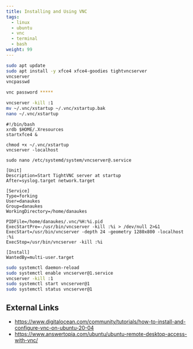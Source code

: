```yaml
---
title: Installing and Using VNC
tags:
  - linux
  - ubuntu
  - vnc
  - terminal
  - bash
weight: 99
---
```


```bash
sudo apt update
sudo apt install -y xfce4 xfce4-goodies tightvncserver
vncserver
vncpasswd

vnc password *****

vncserver -kill :1
mv ~/.vnc/xstartup ~/.vnc/xstartup.bak
nano ~/.vnc/xstartup
```

```
#!/bin/bash
xrdb $HOME/.Xresources
startxfce4 &
```

```
chmod +x ~/.vnc/xstartup
vncserver -localhost
```

```
sudo nano /etc/systemd/system/vncserver@.service
```

```
[Unit]
Description=Start TightVNC server at startup
After=syslog.target network.target

[Service]
Type=forking
User=danaukes
Group=danaukes
WorkingDirectory=/home/danaukes

PIDFile=/home/danaukes/.vnc/%H:%i.pid
ExecStartPre=-/usr/bin/vncserver -kill :%i > /dev/null 2>&1
ExecStart=/usr/bin/vncserver -depth 24 -geometry 1280x800 -localhost :%i
ExecStop=/usr/bin/vncserver -kill :%i

[Install]
WantedBy=multi-user.target
```

```bash
sudo systemctl daemon-reload
sudo systemctl enable vncserver@1.service
vncserver -kill :1
sudo systemctl start vncserver@1
sudo systemctl status vncserver@1
```

## External Links

* <https://www.digitalocean.com/community/tutorials/how-to-install-and-configure-vnc-on-ubuntu-20-04>
* <https://www.answertopia.com/ubuntu/ubuntu-remote-desktop-access-with-vnc/>